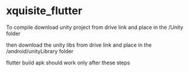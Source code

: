 # xquisite_flutter

To compile
download unity project from drive link and place in the /Unity folder

then download the unity libs from drive link and place in the /android/unityLibrary folder

flutter build apk should work only after these steps
